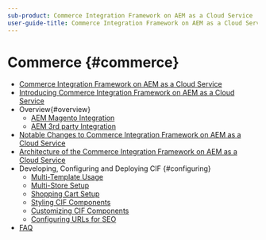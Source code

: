 ```yaml
---
sub-product: Commerce Integration Framework on AEM as a Cloud Service
user-guide-title: Commerce Integration Framework on AEM as a Cloud Service
---
```


# Commerce {#commerce}

+ [Commerce Integration Framework on AEM as a Cloud Service](/help/commerce-cloud/home.md)
+ [Introducing Commerce Integration Framework on AEM as a Cloud Service](overview.md)
+ Overview{#overview}
  + [AEM Magento Integration](magento.md)
  + [AEM 3rd party Integration](third-party.md)
+ [Notable Changes to Commerce Integration Framework on AEM as a Cloud Service](changes.md)
+ [Architecture of the Commerce Integration Framework on AEM as a Cloud Service](architecture.md)
+ Developing, Configuring and Deploying CIF {#configuring}
  + [Multi-Template Usage](configuring/multi-template-usage.md)
  + [Multi-Store Setup](configuring/multi-store-setup.md)
  + [Shopping Cart Setup](configuring/shopping-cart-dispatcher.md)
  + [Styling CIF Components](configuring/style-cif-component.md)
  + [Customizing CIF Components](configuring/customize-cif-components.md)
  + [Configuring URLs for SEO](configuring/advanced-url-configuration.md)
+ [FAQ](faq.md)
